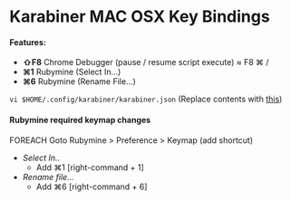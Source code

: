 # Karabiner MAC OSX Key Bindings

#### Features:

- **⇧F8** Chrome Debugger (pause / resume script execute) ≈ F8 ⌘ /
- **⌘1** Rubymine (Select In...) 
- **⌘6** Rubymine (Rename File...) 

`vi $HOME/.config/karabiner/karabiner.json` 
(Replace contents with [this](https://raw.githubusercontent.com/desoleary/karabiner-dev-exts/master/karabiner.json)) 

#### Rubymine required keymap changes

FOREACH Goto Rubymine > Preference > Keymap (add shortcut)
  - *Select In..*
    - Add ⌘1 [right-command + 1]
  - *Rename file...*
    - Add ⌘6 [right-command + 6]

